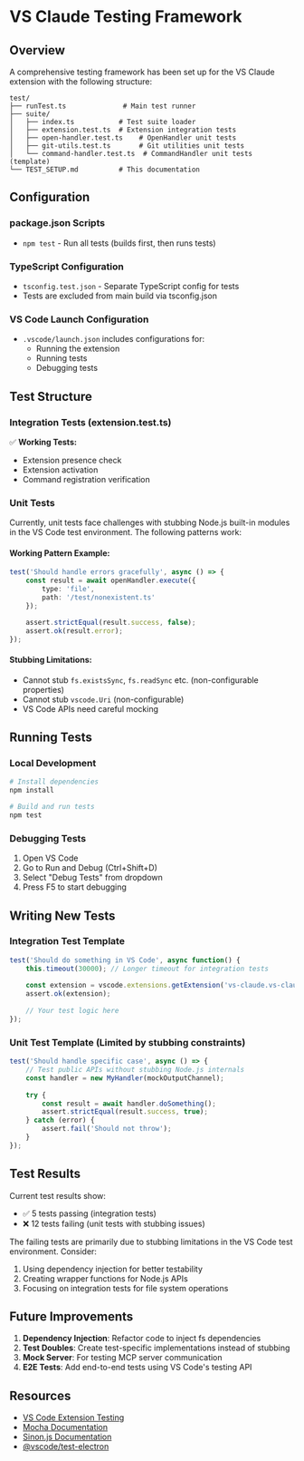 # VS Claude Testing Framework

## Overview

A comprehensive testing framework has been set up for the VS Claude extension with the following structure:

```
test/
├── runTest.ts              # Main test runner
├── suite/
│   ├── index.ts           # Test suite loader
│   ├── extension.test.ts  # Extension integration tests
│   ├── open-handler.test.ts    # OpenHandler unit tests
│   ├── git-utils.test.ts       # Git utilities unit tests
│   └── command-handler.test.ts  # CommandHandler unit tests (template)
└── TEST_SETUP.md          # This documentation
```

## Configuration

### package.json Scripts
- `npm test` - Run all tests (builds first, then runs tests)

### TypeScript Configuration
- `tsconfig.test.json` - Separate TypeScript config for tests
- Tests are excluded from main build via tsconfig.json

### VS Code Launch Configuration
- `.vscode/launch.json` includes configurations for:
  - Running the extension
  - Running tests
  - Debugging tests

## Test Structure

### Integration Tests (extension.test.ts)
✅ **Working Tests:**
- Extension presence check
- Extension activation
- Command registration verification

### Unit Tests
Currently, unit tests face challenges with stubbing Node.js built-in modules in the VS Code test environment. The following patterns work:

#### Working Pattern Example:
```typescript
test('Should handle errors gracefully', async () => {
    const result = await openHandler.execute({
        type: 'file',
        path: '/test/nonexistent.ts'
    });

    assert.strictEqual(result.success, false);
    assert.ok(result.error);
});
```

#### Stubbing Limitations:
- Cannot stub `fs.existsSync`, `fs.readSync` etc. (non-configurable properties)
- Cannot stub `vscode.Uri` (non-configurable)
- VS Code APIs need careful mocking

## Running Tests

### Local Development
```bash
# Install dependencies
npm install

# Build and run tests
npm test
```

### Debugging Tests
1. Open VS Code
2. Go to Run and Debug (Ctrl+Shift+D)
3. Select "Debug Tests" from dropdown
4. Press F5 to start debugging

## Writing New Tests

### Integration Test Template
```typescript
test('Should do something in VS Code', async function() {
    this.timeout(30000); // Longer timeout for integration tests
    
    const extension = vscode.extensions.getExtension('vs-claude.vs-claude');
    assert.ok(extension);
    
    // Your test logic here
});
```

### Unit Test Template (Limited by stubbing constraints)
```typescript
test('Should handle specific case', async () => {
    // Test public APIs without stubbing Node.js internals
    const handler = new MyHandler(mockOutputChannel);
    
    try {
        const result = await handler.doSomething();
        assert.strictEqual(result.success, true);
    } catch (error) {
        assert.fail('Should not throw');
    }
});
```

## Test Results

Current test results show:
- ✅ 5 tests passing (integration tests)
- ❌ 12 tests failing (unit tests with stubbing issues)

The failing tests are primarily due to stubbing limitations in the VS Code test environment. Consider:
1. Using dependency injection for better testability
2. Creating wrapper functions for Node.js APIs
3. Focusing on integration tests for file system operations

## Future Improvements

1. **Dependency Injection**: Refactor code to inject fs dependencies
2. **Test Doubles**: Create test-specific implementations instead of stubbing
3. **Mock Server**: For testing MCP server communication
4. **E2E Tests**: Add end-to-end tests using VS Code's testing API

## Resources

- [VS Code Extension Testing](https://code.visualstudio.com/api/working-with-extensions/testing-extension)
- [Mocha Documentation](https://mochajs.org/)
- [Sinon.js Documentation](https://sinonjs.org/)
- [@vscode/test-electron](https://www.npmjs.com/package/@vscode/test-electron)